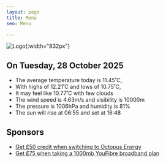 ```yaml
---
layout: page
title: Menu
seo: Menu

---
```


![Logo](/images/logo.jpg){:width="832px"}

<!-- weather_marker starts -->
## On Tuesday, 28 October 2025

- The average temperature today is 11.45˚C,
- With highs of 12.21˚C and lows of 10.75˚C,
- It may feel like 10.77˚C with few clouds
- The wind speed is 4.63m/s and visibility is 10000m
- The pressure is 1006hPa and humidity is 81%
- The sun will rise at 06:55 and set at 16:48

<!-- weather_marker ends -->

## Sponsors

- [Get £50 credit when switching to Octopus Energy](https://bit.ly/3oD1nnS)
- [Get £75 when taking a 1000mb YouFibre broadband plan](https://aklam.io/91zWhU?)
